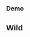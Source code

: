 ### Demo

<div id="wild-dialog" class="space-y-6">

  <h2 class="text-2xl font-bold mb-4">Wild</h2>
  <div id="dialog-container" class="space-y-8"></div>

</div>

<script>
async function loadWildDialogs() {
  const res = await fetch("/file/SMD/wild/merged_dialog.json");
  const dialogs = await res.json();
  const container = document.getElementById("dialog-container");

  dialogs.forEach(dialog => {
    // 外层卡片
    const card = document.createElement("div");
    card.className = "bg-white p-4 rounded-xl shadow";

    // 患者行
    const patientRow = document.createElement("div");
    patientRow.className = "mb-4";
    const patientSpeech = dialog.question.speech ? `/file/SMD/wild/${dialog.question.speech.split('/').pop()}` : "";
    patientRow.innerHTML = `
      <div class="flex items-center space-x-4">
        <span class="font-semibold w-24">Patient</span>
        <span class="flex-1">${dialog.question.text}</span>
        ${patientSpeech ? `<audio controls class="w-40"><source src="${patientSpeech}" type="audio/wav"></audio>` : ""}
      </div>
    `;
    card.appendChild(patientRow);

    // 模型回答行
    Object.entries(dialog.answers).forEach(([model, ans]) => {
      const modelRow = document.createElement("div");
      modelRow.className = "grid grid-cols-3 gap-4 items-center border-t py-2";
      const modelSpeech = ans.speech ? `/file/SMD/wild/${ans.speech}` : "";
      modelRow.innerHTML = `
        <span class="font-medium">${model}</span>
        <span>${ans.text}</span>
        ${modelSpeech ? `<audio controls class="w-40"><source src="${modelSpeech}" type="audio/wav"></audio>` : ""}
      `;
      card.appendChild(modelRow);
    });

    container.appendChild(card);
  });
}

loadWildDialogs();
</script>

<style>
/* Tailwind 样式已经在博客主 CSS 中，如果没有，可以用下面的简化样式 */
#wild-dialog {
  font-family: sans-serif;
}
#wild-dialog audio {
  outline: none;
}
</style>
